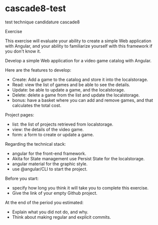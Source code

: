 # cascade8-test
test technique candidature cascade8

Exercise

This exercise will evaluate your ability to create a simple Web application with
Angular, and your ability to familiarize yourself with this framework if you don't
know it.

Develop a simple Web application for a video game catalog with Angular.

Here are the features to develop:
- Create: Add a game to the catalog and store it into the localstorage.
- Read: view the list of games and be able to see the details.
- Update: be able to update a game, and the localstorage.
- Delete: delete a game from the list and update the localstorage.
- bonus: have a basket where you can add and remove games, and that
  calculates the total cost.

Project pages:
- list: the list of projects retrieved from localstorage.
- view: the details of the video game.
- form: a form to create or update a game.

Regarding the technical stack:
- angular for the front-end framework.
- Akita for State management use Persist State for the localstorage.
- angular material for the graphic style.
- use @angular/CLI to start the project.

Before you start:
- specify how long you think it will take you to complete this exercise.
- Give the link of your empty Github project.

At the end of the period you estimated:
- Explain what you did not do, and why.
- Think about making regular and explicit commits.
